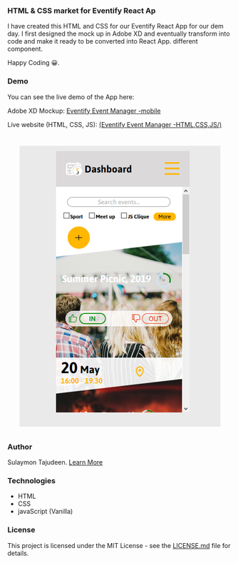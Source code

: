 ### HTML & CSS market for Eventify React Ap

I have created this HTML and CSS for our Eventify React App for our dem day. I first designed the mock up in Adobe XD and eventually transform into code and make it ready to be converted into React App. different component.

Happy Coding 😀.

### Demo

You can see the live demo of the App here:

Adobe XD Mockup: [Eventify Event Manager -mobile](https://xd.adobe.com/view/3571d1a3-b0b2-47b3-6771-678a0a2a1928-4340/screen/676d1d94-0ae3-4bbe-a2ff-f3da2bd3c16b/Dashboard?fullscreen)

Live website (HTML, CSS, JS): [(Eventify Event Manager -HTML,CSS,JS/)](https://sulaymon333.github.io/eventify-app-no-react/)

# <p align="center"><img src="./assets/images/demo.png"/></p>

### Author

Sulaymon Tajudeen. [Learn More](https://sulaymontajudeen.com/)

### Technologies

- HTML
- CSS
- javaScript (Vanilla)

### License

This project is licensed under the MIT License - see the [LICENSE.md](./LICENSE.md) file for details.